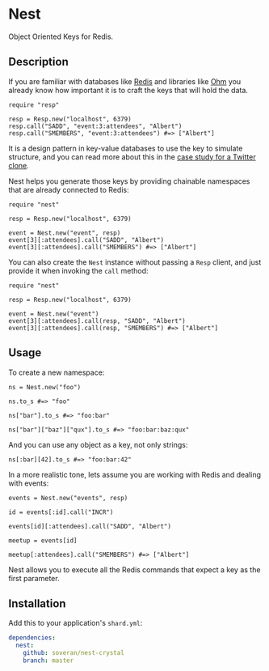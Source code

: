 # Nest

Object Oriented Keys for Redis.

## Description

If you are familiar with databases like [Redis](http://redis.io)
and libraries like [Ohm](http://ohm.keyvalue.org) you already know
how important it is to craft the keys that will hold the data.

```crystal
require "resp"

resp = Resp.new("localhost", 6379)
resp.call("SADD", "event:3:attendees", "Albert")
resp.call("SMEMBERS", "event:3:attendees") #=> ["Albert"]
```

It is a design pattern in key-value databases to use the key to
simulate structure, and you can read more about this in the [case
study for a Twitter clone](http://redis.io/topics/twitter-clone).

Nest helps you generate those keys by providing chainable namespaces
that are already connected to Redis:

```crystal
require "nest"

resp = Resp.new("localhost", 6379)

event = Nest.new("event", resp)
event[3][:attendees].call("SADD", "Albert")
event[3][:attendees].call("SMEMBERS") #=> ["Albert"]
```

You can also create the `Nest` instance without passing a `Resp`
client, and just provide it when invoking the `call` method:

```crystal
require "nest"

resp = Resp.new("localhost", 6379)

event = Nest.new("event")
event[3][:attendees].call(resp, "SADD", "Albert")
event[3][:attendees].call(resp, "SMEMBERS") #=> ["Albert"]
```

## Usage

To create a new namespace:

```crystal
ns = Nest.new("foo")

ns.to_s #=> "foo"

ns["bar"].to_s #=> "foo:bar"

ns["bar"]["baz"]["qux"].to_s #=> "foo:bar:baz:qux"
```

And you can use any object as a key, not only strings:

```crystal
ns[:bar][42].to_s #=> "foo:bar:42"
```

In a more realistic tone, lets assume you are working with Redis
and dealing with events:

```crystal
events = Nest.new("events", resp)

id = events[:id].call("INCR")

events[id][:attendees].call("SADD", "Albert")

meetup = events[id]

meetup[:attendees].call("SMEMBERS") #=> ["Albert"]
```

Nest allows you to execute all the Redis commands that expect a key
as the first parameter.

## Installation

Add this to your application's `shard.yml`:

```yaml
dependencies:
  nest:
    github: soveran/nest-crystal
    branch: master
```
